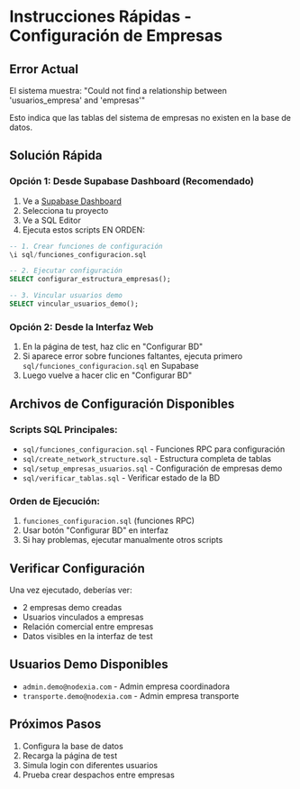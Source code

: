 # Instrucciones Rápidas - Configuración de Empresas

## Error Actual
El sistema muestra: "Could not find a relationship between 'usuarios_empresa' and 'empresas'"

Esto indica que las tablas del sistema de empresas no existen en la base de datos.

## Solución Rápida

### Opción 1: Desde Supabase Dashboard (Recomendado)
1. Ve a [Supabase Dashboard](https://app.supabase.com/)
2. Selecciona tu proyecto
3. Ve a SQL Editor
4. Ejecuta estos scripts EN ORDEN:

```sql
-- 1. Crear funciones de configuración
\i sql/funciones_configuracion.sql

-- 2. Ejecutar configuración
SELECT configurar_estructura_empresas();

-- 3. Vincular usuarios demo
SELECT vincular_usuarios_demo();
```

### Opción 2: Desde la Interfaz Web
1. En la página de test, haz clic en "Configurar BD" 
2. Si aparece error sobre funciones faltantes, ejecuta primero `sql/funciones_configuracion.sql` en Supabase
3. Luego vuelve a hacer clic en "Configurar BD"

## Archivos de Configuración Disponibles

### Scripts SQL Principales:
- `sql/funciones_configuracion.sql` - Funciones RPC para configuración
- `sql/create_network_structure.sql` - Estructura completa de tablas
- `sql/setup_empresas_usuarios.sql` - Configuración de empresas demo
- `sql/verificar_tablas.sql` - Verificar estado de la BD

### Orden de Ejecución:
1. `funciones_configuracion.sql` (funciones RPC)
2. Usar botón "Configurar BD" en interfaz
3. Si hay problemas, ejecutar manualmente otros scripts

## Verificar Configuración

Una vez ejecutado, deberías ver:
- 2 empresas demo creadas
- Usuarios vinculados a empresas
- Relación comercial entre empresas
- Datos visibles en la interfaz de test

## Usuarios Demo Disponibles
- `admin.demo@nodexia.com` - Admin empresa coordinadora
- `transporte.demo@nodexia.com` - Admin empresa transporte

## Próximos Pasos
1. Configura la base de datos
2. Recarga la página de test
3. Simula login con diferentes usuarios
4. Prueba crear despachos entre empresas